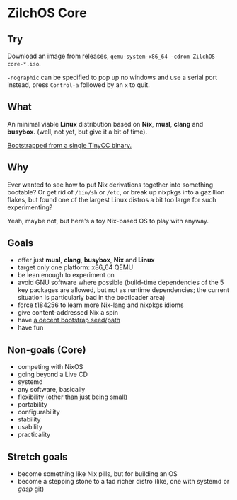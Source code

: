 # ZilchOS Core

## Try

Download an image from releases,
`qemu-system-x86_64 -cdrom ZilchOS-core-*.iso`.

`-nographic` can be specified
to pop up no windows and use a serial port instead,
press `Control-a` followed by an `x` to quit.

## What

An minimal viable **Linux** distribution based on **Nix**,
**musl**, **clang** and **busybox**.
(well, not yet, but give it a bit of time).

[Bootstrapped from a single TinyCC binary.](https://github.com/t184256/bootstrap-from-tcc)

## Why

Ever wanted to see how to put Nix derivations together into something bootable?
Or get rid of `/bin/sh` or `/etc`,
or break up nixpkgs into a gazillion flakes,
but found one of the largest Linux distros
a bit too large for such experimenting?

Yeah, maybe not, but here's a toy Nix-based OS to play with anyway.

## Goals

* offer just **musl**, **clang**, **busybox**, **Nix** and **Linux**
* target only one platform: x86_64 QEMU
* be lean enough to experiment on
* avoid GNU software where possible
  (build-time dependencies of the 5 key packages are allowed,
   but not as runtime dependencies;
   the current situation is particularly bad in the bootloader area)
* force t184256 to learn more Nix-lang and nixpkgs idioms
* give content-addressed Nix a spin
* have [a decent bootstrap seed/path](https://github.com/t184256/bootstrap-from-tcc)
* have fun

## Non-goals (Core)

* competing with NixOS
* going beyond a Live CD
* systemd
* any software, basically
* flexibility (other than just being small)
* portability
* configurability
* stability
* usability
* practicality

## Stretch goals

* become something like Nix pills, but for building an OS
* become a stepping stone to a tad richer distro
  (like, one with systemd or *gasp* git)
